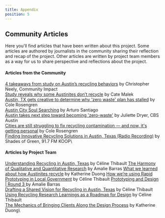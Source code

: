 ```yaml
---
title: Appendix
position: 5
---
```


## Community Articles

Here you'll find articles that have been written about this project. Some articles are authored by journalists in the community sharing their reflection and recap of the project. Other articles are written by project team members as a way for us to share perspective and reflections about the project.

#### Articles from the Community

[4 takeaways from study on Austin’s recycling behaviors](https://communityimpact.com/austin/central-austin/city-county/2017/01/19/4-takeaways-study-austins-recycling-behaviors/)  by Christopher Neely, Community Impact\
[Study reveals why some Austinites don’t recycle](https://www.austinmonitor.com/stories/2017/01/study-reveals-austinites-dont-recycle/) by Cate Malek\
[Austin, TX gets creative to determine why 'zero waste' plan has stalled](http://www.wastedive.com/news/austin-tx-gets-creative-to-determine-why-zero-waste-plan-has-stalled/434449/) by Cole Rosengren\
[Austin City Soul Searching](http://foresternetwork.com/daily/waste/recycling/austin-city-soul-searching/) by Arturo Santiago\
[Austin takes next step toward becoming 'zero-waste'](http://keyetv.com/news/local/austin-takes-next-step-toward-becoming-zero-waste) by Juliette Dryer, CBS Austin\
[Cities are still struggling to fix recycling contamination — and now, it's getting personal](http://www.wastedive.com/news/cities-are-still-struggling-to-fix-recycling-contamination-and-now-its/435578/) by Cole Rosengren\
[Finding Innovative Recycling Solutions in Austin, Texas (Radio Recording)](http://shadesofgreenmedia.com/2017/01/finding-innovative-recycling-solutions-in-austin-texas-01-19-2017/) by Shades of Green, 91.7 FM KOOP\

#### Articles by Project Team

[Understanding Recycling in Austin, Texas](https://medium.com/civiqueso/understanding-recycling-in-austin-texas-397a7b42d76f) by Céline Thibault
[The Harmony of Qualitative and Quantitative Research](https://medium.com/civiqueso/the-harmony-of-qualitative-and-quantitative-research-80d0bebc4fec) by Amalie Barras
[What we learned about how Austinites recycle](https://medium.com/civiqueso/what-we-learned-about-how-austinites-recycle-bbe0340bd167) by Katherine Duong
[How we’re using Rapid Prototyping in Local Government](https://medium.com/civiqueso/how-were-using-rapid-prototyping-to-design-for-austin-city-government-d0ee34f24f3a) by Céline Thibault
[Prototyping and Design | Round 3 ](https://medium.com/civiqueso/prototypes-blog-post-round-3-cb8313a02f00)by Amalie Barras\
[Drafting a Shared Vision for Recycling in Austin, Texas](https://medium.com/civiqueso/drafting-a-shared-vision-for-recycling-in-austin-texas-725f2cc8c765) by Céline Thibault\
[Using Recycling Research Learnings as a Roadmap for Design](https://medium.com/civiqueso/im-c%C3%A9line-bb0c8c9dcdc4) by Céline Thibault\
[The Mechanics of Bringing Clients Along the Design Process](https://medium.com/civiqueso/the-mechanics-of-bringing-clients-along-the-design-process-93010a6607f2) by Katherine Duong\\